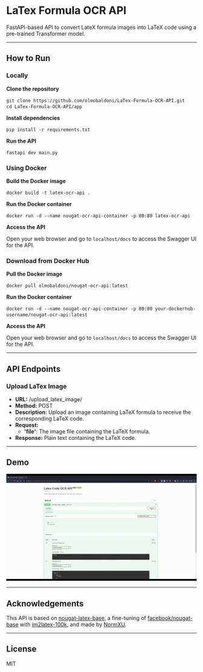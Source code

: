 # LaTex Formula OCR API

FastAPI-based API to convert LateX formula images into LaTeX code using a pre-trained Transformer model.

---

## How to Run

### Locally

**Clone the repository**

```console
git clone https://github.com/olmobaldoni/LaTex-Formula-OCR-API.git
cd LaTex-Formula-OCR-API/app
```

**Install dependencies**

```console
pip install -r requirements.txt
```

**Run the API**

```console
fastapi dev main.py
```

### Using Docker

**Build the Docker image**

```console
docker build -t latex-ocr-api .
```

**Run the Docker container**

```console
docker run -d --name nougat-ocr-api-container -p 80:80 latex-ocr-api
```

**Access the API**

Open your web browser and go to `localhost/docs` to access the Swagger UI for the API.

### Download from Docker Hub

**Pull the Docker image**

```console
docker pull olmobaldoni/nougat-ocr-api:latest
```

**Run the Docker container**

```console
docker run -d --name nougat-ocr-api-container -p 80:80 your-dockerhub-username/nougat-ocr-api:latest
```

**Access the API**

Open your web browser and go to `localhost/docs` to access the Swagger UI for the API.

---

## API Endpoints

### Upload LaTex Image

- **URL:** /upload_latex_image/
- **Method:** POST
- **Description:** Upload an image containing LaTeX formula to receive the corresponding LaTeX code.
- **Request:**
    - **'file'**: The image file containing the LaTeX formula.
- **Response:** Plain text containing the LaTeX code.

---

## Demo

![Demo](./demo.gif)

---

## Acknowledgements

This API is based on [nougat-latex-base](https://huggingface.co/Norm/nougat-latex-base), a fine-tuning of [facebook/nougat-base](https://huggingface.co/facebook/nougat-base) with [im2latex-100k](https://zenodo.org/records/56198#.V2px0jXT6eA), and made by [NormXU](https://github.com/NormXU).

---

## License

MIT